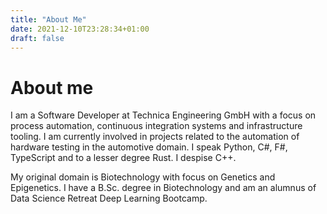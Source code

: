 ```yaml
---
title: "About Me"
date: 2021-12-10T23:28:34+01:00
draft: false
---
```


# About me

I am a Software Developer at Technica Engineering GmbH with a focus on process automation, continuous integration systems and infrastructure tooling. I am currently involved in projects related to the automation of hardware testing in the automotive domain. I speak Python, C#, F#, TypeScript and to a lesser degree Rust. I despise C++.

My original domain is Biotechnology with focus on Genetics and Epigenetics. I have a B.Sc. degree in Biotechnology and am an alumnus of Data Science Retreat Deep Learning Bootcamp.
